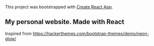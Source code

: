 This project was bootstrapped with [Create React App](https://github.com/facebook/create-react-app).

## My personal website. Made with React 

Inspired from https://hackerthemes.com/bootstrap-themes/demo/neon-glow/
